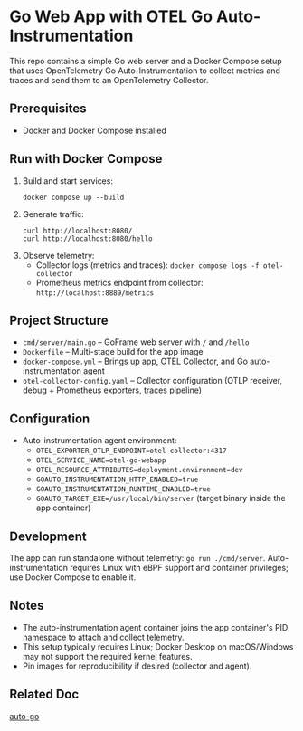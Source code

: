 # Go Web App with OTEL Go Auto-Instrumentation

This repo contains a simple Go web server and a Docker Compose setup that uses OpenTelemetry Go Auto-Instrumentation to collect metrics and traces and send them to an OpenTelemetry Collector.

## Prerequisites
- Docker and Docker Compose installed

## Run with Docker Compose
1. Build and start services:
   ```
   docker compose up --build
   ```
2. Generate traffic:
   ```
   curl http://localhost:8080/
   curl http://localhost:8080/hello
   ```
3. Observe telemetry:
   - Collector logs (metrics and traces): `docker compose logs -f otel-collector`
   - Prometheus metrics endpoint from collector: `http://localhost:8889/metrics`

## Project Structure
- `cmd/server/main.go` – GoFrame web server with `/` and `/hello`
- `Dockerfile` – Multi-stage build for the app image
- `docker-compose.yml` – Brings up app, OTEL Collector, and Go auto-instrumentation agent
- `otel-collector-config.yaml` – Collector configuration (OTLP receiver, debug + Prometheus exporters, traces pipeline)

## Configuration
- Auto-instrumentation agent environment:
  - `OTEL_EXPORTER_OTLP_ENDPOINT=otel-collector:4317`
  - `OTEL_SERVICE_NAME=otel-go-webapp`
  - `OTEL_RESOURCE_ATTRIBUTES=deployment.environment=dev`
  - `GOAUTO_INSTRUMENTATION_HTTP_ENABLED=true`
  - `GOAUTO_INSTRUMENTATION_RUNTIME_ENABLED=true`
  - `GOAUTO_TARGET_EXE=/usr/local/bin/server` (target binary inside the app container)

## Development
The app can run standalone without telemetry: `go run ./cmd/server`. Auto-instrumentation requires Linux with eBPF support and container privileges; use Docker Compose to enable it.

## Notes
- The auto-instrumentation agent container joins the app container's PID namespace to attach and collect telemetry.
- This setup typically requires Linux; Docker Desktop on macOS/Windows may not support the required kernel features.
- Pin images for reproducibility if desired (collector and agent).


## Related Doc
[auto-go](https://github.com/open-telemetry/opentelemetry-go-instrumentation/blob/main/docs/getting-started.md)
